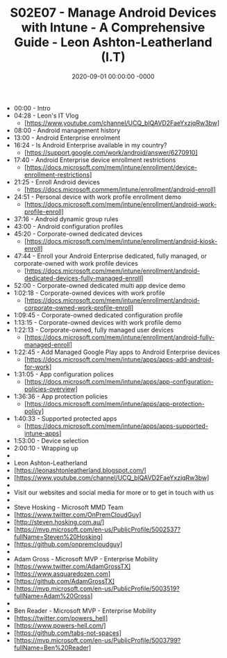 ﻿---
layout: post
title: "S02E07 - Manage Android Devices with Intune - A Comprehensive Guide - Leon Ashton-Leatherland  (I.T)"
date: 2020-09-01 00:00:00 -0000
categories:
---
 * 00:00 - Intro
 * 04:28 - Leon's IT Vlog
   - [https://www.youtube.com/channel/UCQ_blQAVD2FaeYxzjqRw3bw]
 * 08:00 - Android management history
 * 13:00 - Android Enterprise enrolment
 * 16:24 - Is Android Enterprise available in my country?
   - [https://support.google.com/work/android/answer/6270910]
 * 17:40 - Android Enterprise device enrollment restrictions
   - [https://docs.microsoft.com/mem/intune/enrollment/device-enrollment-restrictions]
 * 21:25 - Enroll Android devices
   - [https://docs.microsoft.commem/intune/enrollment/android-enroll]
 * 24:51 - Personal device with work profile enrollment demo
   - [https://docs.microsoft.com/mem/intune/enrollment/android-work-profile-enroll]
 * 37:16 - Android dynamic group rules
 * 43:00 - Android configuration profiles
 * 45:20 - Corporate-owned dedicated devices
   - [https://docs.microsoft.com/mem/intune/enrollment/android-kiosk-enroll]
 * 47:44 - Enroll your Android Enterprise dedicated, fully managed, or corporate-owned with work profile devices
   - [https://docs.microsoft.com/mem/intune/enrollment/android-dedicated-devices-fully-managed-enroll]
 * 52:00 - Corporate-owned dedicated multi app device demo
 * 1:02:18 - Corporate-owned devices with work profile
   -    [https://docs.microsoft.com/mem/intune/enrollment/android-corporate-owned-work-profile-enroll]
 * 1:09:45 - Corporate-owned dedicated configuration profile 
 * 1:13:15 - Corporate-owned devices with work profile demo
 * 1:22:13 - Corporate-owned, fully managed user devices
   -    [https://docs.microsoft.com/mem/intune/enrollment/android-fully-managed-enroll]
 * 1:22:45 - Add Managed Google Play apps to Android Enterprise devices
   -    [https://docs.microsoft.com/mem/intune/apps/apps-add-android-for-work]
 * 1:31:05 - App configuration polices
   -    [https://docs.microsoft.com/mem/intune/apps/app-configuration-policies-overview]
 * 1:36:36 - App protection policies
   -    [https://docs.microsoft.com/mem/intune/apps/app-protection-policy]
 * 1:40:33 - Supported protected apps
   -    [https://docs.microsoft.com/mem/intune/apps/apps-supported-intune-apps]
 * 1:53:00 - Device selection
 * 2:00:10 - Wrapping up
 * 
 * Leon Ashton-Leatherland
 * [https://leonashtonleatherland.blogspot.com/]
 * [https://www.youtube.com/channel/UCQ_blQAVD2FaeYxzjqRw3bw]
 * 
 * Visit our websites and social media for more or to get in touch with us
 * 
 * Steve Hosking - Microsoft MMD Team
 * [https://www.twitter.com/OnPremCloudGuy]
 * [http://steven.hosking.com.au/]
 * [https://mvp.microsoft.com/en-us/PublicProfile/5002537?fullName=Steven%20Hosking]
 * [https://github.com/onpremcloudguy]
 * 
 * Adam Gross - Microsoft MVP - Enterprise Mobility
 * [https://www.twitter.com/AdamGrossTX]
 * [https://www.asquaredozen.com]
 * [https://github.com/AdamGrossTX]
 * [https://mvp.microsoft.com/en-us/PublicProfile/5003519?fullName=Adam%20Gross]
 * 
 * Ben Reader - Microsoft MVP - Enterprise Mobility
 * [https://twitter.com/powers_hell]
 * [https://www.powers-hell.com/]
 * [https://github.com/tabs-not-spaces]
 * [https://mvp.microsoft.com/en-us/PublicProfile/5003799?fullName=Ben%20Reader]

